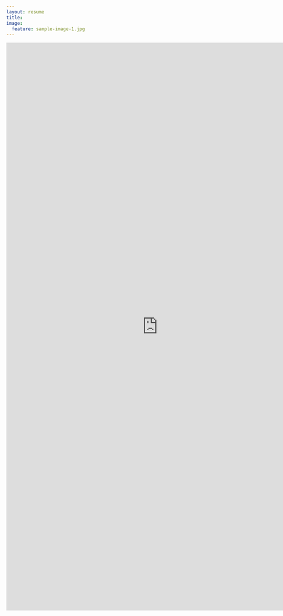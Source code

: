 ```yaml
---
layout: resume
title:
image:
  feature: sample-image-1.jpg
---
```

<iframe width="800px" height="1500px" frameborder="0" scrolling="no" src="http://toddstoffer.github.io/resumepage/"></iframe>